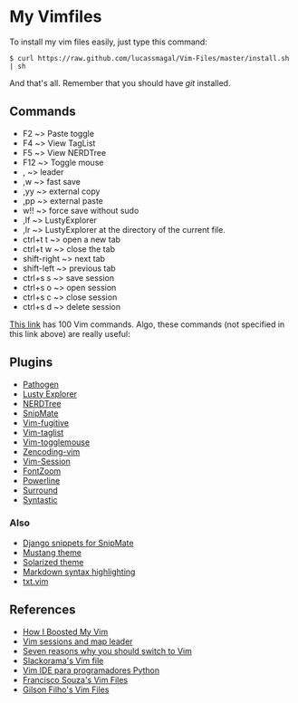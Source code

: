 My Vimfiles
=============================

To install my vim files easily, just type this command:

    $ curl https://raw.github.com/lucassmagal/Vim-Files/master/install.sh | sh

And that's all. Remember that you should have _git_ installed.


Commands
--------

* F2  ~> Paste toggle
* F4  ~> View TagList
* F5  ~> View NERDTree
* F12 ~> Toggle mouse
* , ~> leader
* ,w ~> fast save
* ,yy ~> external copy
* ,pp ~> external paste
* w!! ~> force save without sudo
* ,lf ~> LustyExplorer
* ,lr ~> LustyExplorer at the directory of the current file.
* ctrl+t t ~> open a new tab
* ctrl+t w ~> close the tab
* shift-right ~> next tab
* shift-left ~> previous tab
* ctrl+s s ~> save session
* ctrl+s o ~> open session
* ctrl+s c ~> close session
* ctrl+s d ~> delete session

[This link][7] has 100 Vim commands. Algo, these commands (not specified in
this link above) are really useful:


Plugins
-------

* [Pathogen][Pathogen]
* [Lusty Explorer][Lusty]
* [NERDTree][Nerd]
* [SnipMate][Snipmate]
* [Vim-fugitive][Fugitive]
* [Vim-taglist][Taglist]
* [Vim-togglemouse][Toggle]
* [Zencoding-vim][Zen]
* [Vim-Session][Session]
* [FontZoom][fontzoom]
* [Powerline][powerline]
* [Surround][surround]
* [Syntastic][syntastic]

### Also

* [Django snippets for SnipMate][Django snippets]
* [Mustang theme][Mustang]
* [Solarized theme][Solarized]
* [Markdown syntax highlighting][Markdown]
* [txt.vim][TXT]


References
---------

* [How I Boosted My Vim][1] 
* [Vim sessions and map leader][2]
* [Seven reasons why you should switch to Vim][3]
* [Slackorama's Vim file][4]
* [Vim IDE para programadores Python][5]
* [Francisco Souza's Vim Files][6]
* [Gilson Filho's Vim Files][8]

[1]: http://nvie.com/posts/how-i-boosted-my-vim/
[2]: http://feralchicken.wordpress.com/2011/01/03/vim-sessions-and-map-leader/
[3]: http://agiliq.com/blog/2010/11/seven-reasons-why-you-should-switch-to-vim-for-dja/
[4]: http://www.slackorama.com/projects/vim/vimrc.html
[5]: http://avelino.us/2011/12/22/vim-ide-para-programadores-python/
[6]: https://github.com/fsouza/vimfiles
[7]: http://www.catswhocode.com/blog/100-vim-commands-every-programmer-should-know
[8]: https://github.com/gilsondev/vimfiles

[Pathogen]: https://github.com/tpope/vim-pathogen
[Lusty]: https://github.com/vim-scripts/LustyExplorer
[Nerd]: https://github.com/scrooloose/nerdtree
[Flakes]: https://github.com/kevinw/pyflakes-vim
[Snipmate]: https://github.com/msanders/snipmate.vim
[Fugitive]: https://github.com/tpope/vim-fugitive
[Rake]: https://github.com/tpope/vim-rake
[Taglist]: https://github.com/vim-scripts/taglist.vim
[Toggle]: https://github.com/nvie/vim-togglemouse
[Zen]: https://github.com/mattn/zencoding-vim
[Session]: https://github.com/xolox/vim-session
[Juggler]: https://github.com/vim-scripts/LustyJuggler
[fontzoom]: https://github.com/thinca/vim-fontzoom
[powerline]: https://github.com/Lokaltog/vim-powerline
[surround]: https://github.com/tpope/vim-surround
[syntastic]: https://github.com/scrooloose/syntastic
[Django snippets]: https://github.com/robhudson/snipmate_for_django
[Mustang]: https://github.com/cschlueter/vim-mustang
[Solarized]: https://github.com/altercation/vim-colors-solarized
[Markdown]: https://github.com/plasticboy/vim-markdown
[TXT]: http://aurelio.net/vim/txt.vim
